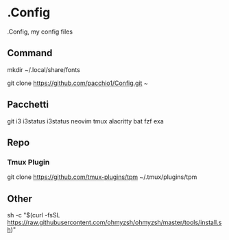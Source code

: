 # .Config

.Config, my config files

## Command

mkdir ~/.local/share/fonts

git clone <https://github.com/pacchio1/Config.git> ~

## Pacchetti

git i3 i3status i3status neovim tmux alacritty bat fzf exa

## Repo

### Tmux Plugin

git clone <https://github.com/tmux-plugins/tpm> ~/.tmux/plugins/tpm

## Other

sh -c "$(curl -fsSL <https://raw.githubusercontent.com/ohmyzsh/ohmyzsh/master/tools/install.sh>)"

